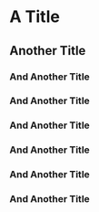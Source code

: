 # A Title
## Another Title
### And Another Title
### And Another Title
### And Another Title
### And Another Title
### And Another Title
### And Another Title
